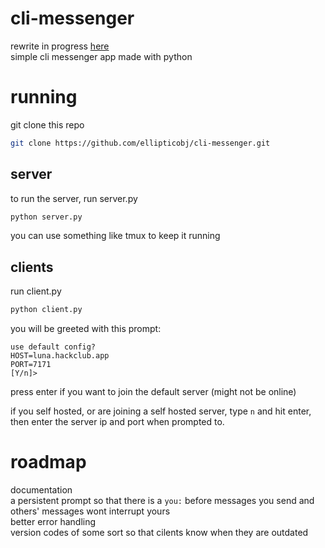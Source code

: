 # cli-messenger
rewrite in progress [here](https://github.com/ellipticobj/cli-messenger/tree/v2/)  
simple cli messenger app made with python

# running
git clone this repo    

```bash
git clone https://github.com/ellipticobj/cli-messenger.git
```

## server 
to run the server, run server.py  

```bash
python server.py
```

you can use something like tmux to keep it running  

## clients
run client.py  

```bash
python client.py
```

you will be greeted with this prompt:  
```
use default config?
HOST=luna.hackclub.app
PORT=7171
[Y/n]> 
```
press enter if you want to join the default server (might not be online)  
  
if you self hosted, or are joining a self hosted server, type `n` and hit enter, then enter the server ip and port when prompted to.  

# roadmap
documentation  
a persistent prompt so that there is a `you:` before messages you send and others' messages wont interrupt yours  
better error handling  
version codes of some sort so that cilents know when they are outdated  
